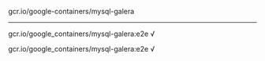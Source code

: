 gcr.io/google-containers/mysql-galera 

----
gcr.io/google_containers/mysql-galera:e2e √

gcr.io/google_containers/mysql-galera:e2e √

